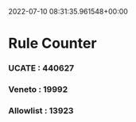 2022-07-10 08:31:35.961548+00:00
# Rule Counter 
 ### UCATE : 440627

 ### Veneto : 19992

 ### Allowlist : 13923